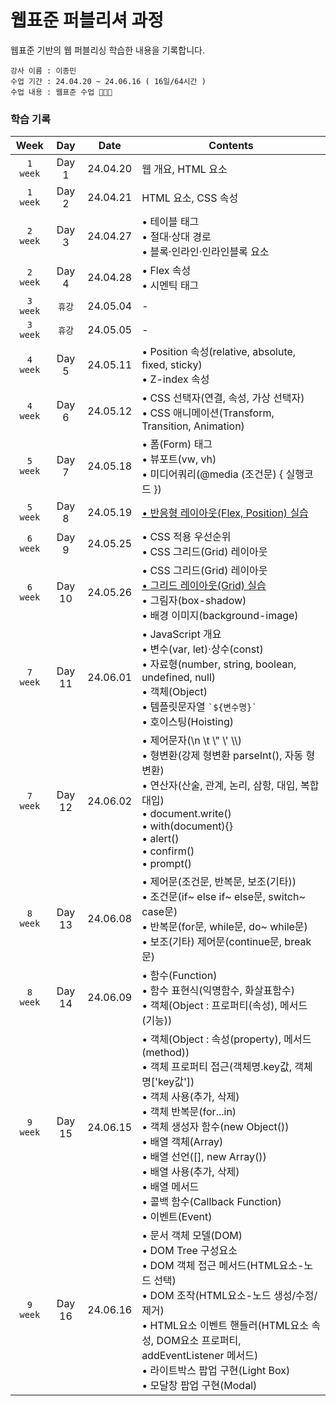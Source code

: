 # 웹표준 퍼블리셔 과정
웹표준 기반의 웹 퍼블리싱 학습한 내용을 기록합니다.

    강사 이름 : 이종민
    수업 기간 : 24.04.20 ~ 24.06.16 ( 16일/64시간 )
    수업 내용 : 웹표준 수업 👩🏻‍💻


### 학습 기록 

| Week | Day | Date | Contents |
|:----:|:---:|:----:|------|
|`1 week`| Day 1 | 24.04.20 | 웹 개요, HTML 요소 |
|`1 week`| Day 2 | 24.04.21 | HTML 요소, CSS 속성 |
|`2 week`| Day 3 | 24.04.27 | • 테이블 태그 <br>• 절대·상대 경로 <br>• 블록·인라인·인라인블록 요소 |
|`2 week`| Day 4 | 24.04.28 | • Flex 속성 <br>• 시멘틱 태그 |
|`3 week`| `휴강` | 24.05.04 | - |
|`3 week`| `휴강` | 24.05.05 | - |
|`4 week`| Day 5 | 24.05.11 | • Position 속성(relative, absolute, fixed, sticky) <br>• Z-index 속성 |
|`4 week`| Day 6 | 24.05.12 | • CSS 선택자(연결, 속성, 가상 선택자) <br>• CSS 애니메이션(Transform, Transition, Animation) |
|`5 week`| Day 7 | 24.05.18 | • 폼(Form) 태그 <br>• 뷰포트(vw, vh) <br>• 미디어쿼리(@media (조건문) { 실행코드 }) |
|`5 week`| Day 8 | 24.05.19 | [• 반응형 레이아웃(Flex, Position) 실습](https://github.com/KwonSsohyun/FED_Publish_2024/issues/1) |
|`6 week`| Day 9 | 24.05.25 | • CSS 적용 우선순위 <br>• CSS 그리드(Grid) 레이아웃 |
|`6 week`| Day 10 | 24.05.26 | • CSS 그리드(Grid) 레이아웃 <br>[• 그리드 레이아웃(Grid) 실습](https://github.com/KwonSsohyun/FED_Publish_2024/issues/2) <br>• 그림자(box-shadow) <br>• 배경 이미지(background-image) |
|`7 week`| Day 11 | 24.06.01 | • JavaScript 개요 <br>• 변수(var, let)·상수(const) <br>• 자료형(number, string, boolean, undefined, null) <br>• 객체(Object) <br>• 템플릿문자열 <code>\`${변수명}\`</code> <br>• 호이스팅(Hoisting) |
|`7 week`| Day 12 | 24.06.02 | • 제어문자(\n \t \\" \\' \\\\) <br>• 형변환(강제 형변환 parseInt(), 자동 형변환) <br>• 연산자(산술, 관계, 논리, 삼항, 대입, 복합대입) <br>• document.write() <br>• with(document){} <br>• alert() <br>• confirm() <br>• prompt() |
|`8 week`| Day 13 | 24.06.08 | • 제어문(조건문, 반복문, 보조(기타)) <br>• 조건문(if~ else if~ else문, switch~ case문) <br>• 반복문(for문, while문, do~ while문) <br>• 보조(기타) 제어문(continue문, break문) |
|`8 week`| Day 14 | 24.06.09 | • 함수(Function) <br>• 함수 표현식(익명함수, 화살표함수) <br>• 객체(Object : 프로퍼티(속성), 메서드(기능)) |
|`9 week`| Day 15 | 24.06.15 | • 객체(Object : 속성(property), 메서드(method)) <br>• 객체 프로퍼티 접근(객체명.key값, 객체명['key값']) <br>• 객체 사용(추가, 삭제) <br>• 객체 반복문(for...in) <br>• 객체 생성자 함수(new Object()) <br>• 배열 객체(Array) <br>• 배열 선언([], new Array()) <br>• 배열 사용(추가, 삭제) <br>• 배열 메서드 <br>• 콜백 함수(Callback Function) <br>• 이벤트(Event) |
|`9 week`| Day 16 | 24.06.16 | • 문서 객체 모델(DOM) <br>• DOM Tree 구성요소 <br>• DOM 객체 접근 메서드(HTML요소-노드 선택) <br>• DOM 조작(HTML요소-노드 생성/수정/제거) <br>• HTML요소 이벤트 핸들러(HTML요소 속성, DOM요소 프로퍼티, addEventListener 메서드) <br>• 라이트박스 팝업 구현(Light Box) <br>• 모달창 팝업 구현(Modal) |
